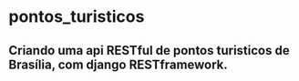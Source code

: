 # pontos_turisticos
## Criando uma api RESTful de pontos turisticos de Brasília, com django RESTframework.
